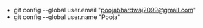 * git config --global user.email "poojabhardwaj2099@gmail.com"
* git config --global user.name "Pooja"